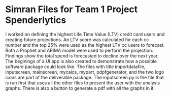 # Simran Files for Team 1 Project Spenderlytics

I worked on defining the highest Life Time Value (LTV) credit card users and creating future projections. An LTV score was calculated for each cc number and the top 25% were used as the highest LTV cc users to forecast. Both a Prophet and ARIMA model were used to perform the projection. Findings show the total spend is forecasted to decline over the next year. The beginings of a UI app is also created to demonstrate how a possible software package could look like. The files with title importdatafile, inputscreen, mainscreen, mycalcs, mypart, pdpfgenerator, and the two logo icons are part of the deliverable package. The inputscreen.py is the file that is run first that uses all the other files to present the user with the analysis graphs. There is also a button to generate a pdf with all the graphs in it.
